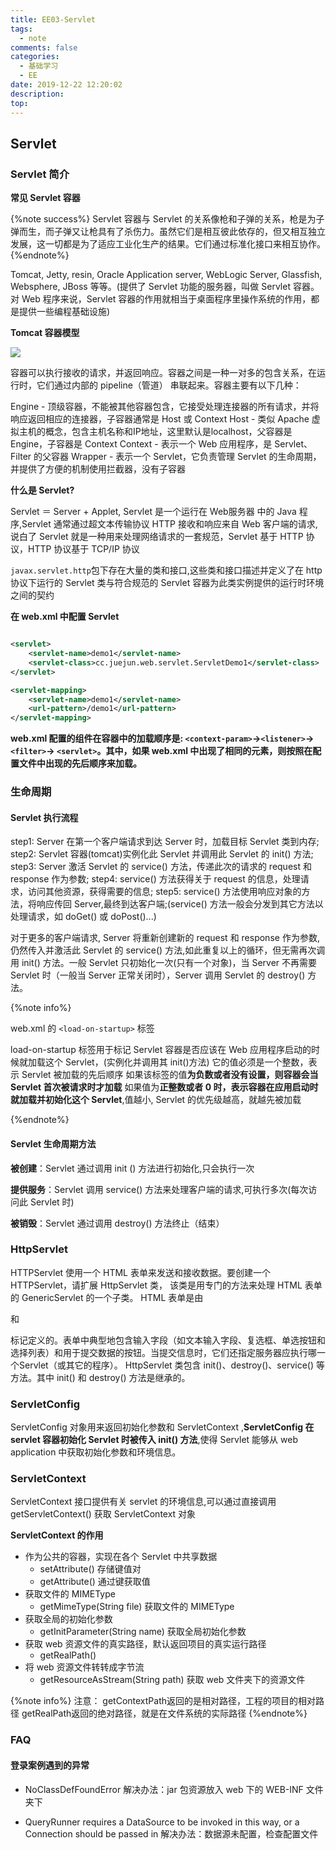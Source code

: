 ```yaml
---
title: EE03-Servlet
tags:
  - note
comments: false
categories:
  - 基础学习
  - EE
date: 2019-12-22 12:20:02
description:
top:
---
```


## Servlet

### Servlet 简介

**常见 Servlet 容器**

{%note success%}
Servlet 容器与 Servlet 的关系像枪和子弹的关系，枪是为子弹而生，而子弹又让枪具有了杀伤力。虽然它们是相互彼此依存的，但又相互独立发展，这一切都是为了适应工业化生产的结果。它们通过标准化接口来相互协作。
{%endnote%}

Tomcat, Jetty, resin, Oracle Application server, WebLogic Server, Glassfish, Websphere, JBoss 等等。(提供了 Servlet 功能的服务器，叫做 Servlet 容器。对 Web 程序来说，Servlet 容器的作用就相当于桌面程序里操作系统的作用，都是提供一些编程基础设施)

**Tomcat 容器模型**

![](https://s2.ax1x.com/2020/02/15/1vqZgx.jpg) 

容器可以执行接收的请求，并返回响应。容器之间是一种一对多的包含关系，在运行时，它们通过内部的 pipeline（管道） 串联起来。容器主要有以下几种：

Engine - 顶级容器，不能被其他容器包含，它接受处理连接器的所有请求，并将响应返回相应的连接器，子容器通常是 Host 或 Context
Host - 类似 Apache 虚拟主机的概念，包含主机名称和IP地址，这里默认是localhost，父容器是 Engine，子容器是 Context
Context - 表示一个 Web 应用程序，是 Servlet、Filter 的父容器
Wrapper - 表示一个 Servlet，它负责管理 Servlet 的生命周期，并提供了方便的机制使用拦截器，没有子容器

**什么是 Servlet?**

Servlet ＝ Server + Applet, Servlet 是一个运行在 Web服务器 中的 Java 程序,Servlet 通常通过超文本传输协议 HTTP 接收和响应来自 Web 客户端的请求,说白了 Servlet 就是一种用来处理网络请求的一套规范，Servlet 基于 HTTP 协议，HTTP 协议基于 TCP/IP 协议

`javax.servlet.http`包下存在大量的类和接口,这些类和接口描述并定义了在 http 协议下运行的 Servlet 类与符合规范的 Servlet 容器为此类实例提供的运行时环境之间的契约

**在 web.xml 中配置 Servlet**

```xml

<servlet>
    <servlet-name>demo1</servlet-name>
    <servlet-class>cc.juejun.web.servlet.ServletDemo1</servlet-class>
</servlet>

<servlet-mapping>
    <servlet-name>demo1</servlet-name>
    <url-pattern>/demo1</url-pattern>
</servlet-mapping>

``` 

**web.xml 配置的组件在容器中的加载顺序是: `<context-param>`->`<listener>`->`<filter>`-> `<servlet>`。其中，如果 web.xml 中出现了相同的元素，则按照在配置文件中出现的先后顺序来加载。**

### 生命周期

#### Servlet 执行流程

step1: Server 在第一个客户端请求到达 Server 时，加载目标 Servlet 类到内存;
step2: Servlet 容器(tomcat)实例化此 Servlet 并调用此 Servlet 的 init() 方法;
step3: Server 激活 Servlet 的 service() 方法，传递此次的请求的 request 和 response 作为参数;
step4: service() 方法获得关于 request 的信息，处理请求，访问其他资源，获得需要的信息;
step5: service() 方法使用响应对象的方法，将响应传回 Server,最终到达客户端;(service() 方法一般会分发到其它方法以处理请求，如 doGet() 或 doPost()...)

对于更多的客户端请求, Server 将重新创建新的 request 和 response 作为参数,仍然传入并激活此 Servlet 的 service() 方法,如此重复以上的循环，但无需再次调用 init() 方法。一般 Servlet 只初始化一次(只有一个对象)，当 Server 不再需要 Servlet 时（一般当 Server 正常关闭时），Server 调用 Servlet 的 destroy() 方法。

{%note info%}

web.xml 的 `<load-on-startup>` 标签

load-on-startup 标签用于标记 Servlet 容器是否应该在 Web 应用程序启动的时候就加载这个 Servlet，(实例化并调用其 init()方法)
它的值必须是一个整数，表示 Servlet 被加载的先后顺序
如果该标签的值**为负数或者没有设置，则容器会当 Servlet 首次被请求时才加载**
如果值为**正整数或者 0 时，表示容器在应用启动时就加载并初始化这个 Servlet**,值越小, Servlet 的优先级越高，就越先被加载

{%endnote%}


#### Servlet 生命周期方法

**被创建**：Servlet 通过调用 init () 方法进行初始化,只会执行一次 

**提供服务**：Servlet 调用 service() 方法来处理客户端的请求,可执行多次(每次访问此 Servlet 时)
  
**被销毁**：Servlet 通过调用 destroy() 方法终止（结束）
 
### HttpServlet

HTTPServlet 使用一个 HTML 表单来发送和接收数据。要创建一个 HTTPServlet，请扩展 HttpServlet 类， 该类是用专门的方法来处理 HTML 表单的 GenericServlet 的一个子类。 HTML 表单是由 <form> 和 </form> 标记定义的。表单中典型地包含输入字段（如文本输入字段、复选框、单选按钮和选择列表）和用于提交数据的按钮。当提交信息时，它们还指定服务器应执行哪一个Servlet（或其它的程序）。 HttpServlet 类包含 init()、destroy()、service() 等方法。其中 init() 和 destroy() 方法是继承的。

### ServletConfig 

ServletConfig 对象用来返回初始化参数和 ServletContext ,**ServletConfig 在 servlet 容器初始化 Servlet 时被传入 init() 方法**,使得 Servlet 能够从 web application 中获取初始化参数和环境信息。

### ServletContext

ServletContext 接口提供有关 servlet 的环境信息,可以通过直接调用 getServletContext() 获取 ServletContext 对象


**ServletContext 的作用**

* 作为公共的容器，实现在各个 Servlet 中共享数据
  * setAttribute() 存储键值对
  * getAttribute() 通过键获取值
* 获取文件的 MIMEType
  * getMimeType(String file) 获取文件的 MIMEType  
* 获取全局的初始化参数
  * getInitParameter(String name) 获取全局初始化参数
* 获取 web 资源文件的真实路径，默认返回项目的真实运行路径
  * getRealPath()
* 将 web 资源文件转转成字节流
  * getResourceAsStream(String path) 获取 web 文件夹下的资源文件 

{%note info%}
注意：
getContextPath返回的是相对路径，工程的项目的相对路径
getRealPath返回的绝对路径，就是在文件系统的实际路径
{%endnote%}

### FAQ

#### 登录案例遇到的异常

* NoClassDefFoundError 解决办法：jar 包资源放入 web 下的 WEB-INF 文件夹下 

* QueryRunner requires a DataSource to be invoked in this way, or a Connection should be passed in
解决办法：数据源未配置，检查配置文件

